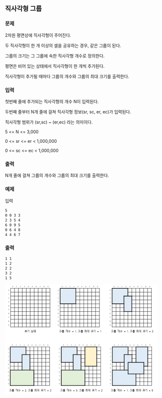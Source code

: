 ## 직사각형 그룹

### 문제


2차원 평면상에 직사각형이 주어진다.

두 직사각형이 한 개 이상의 셀을 공유하는 경우, 같은 그룹이 된다.

그룹의 크기는 그 그룹에 속한 직사각형 개수로 정의한다.



평면은 비어 있는 상태에서 직사각형이 한 개씩 추가된다.

직사각형이 추가될 때마다 그룹의 개수와 그룹의 최대 크기를 출력한다.


### 입력
첫번째 줄에 추가되는 직사각형의 개수 N이 입력된다.

두번째 줄부터 N개 줄에 걸쳐 직사각형 정보(sr, sc, er, ec)가 입력된다.

직사각형 범위가 (sr,sc) ~ (er,ec) 라는 의미이다.

5 <= N <= 3,000

0 <= sr <= er < 1,000,000

0 <= sc <= ec < 1,000,000


### 출력
N개 줄에 걸쳐 그룹의 개수와 그룹의 최대 크기를 출력한다.


### 예제
입력
```
5
0 0 3 3
2 3 5 4
6 0 9 5
0 6 4 8
4 4 6 7
```

### 출력
```
1 1
1 2
2 2
3 2
1 5
```

![그림01](34_fig_01.png)